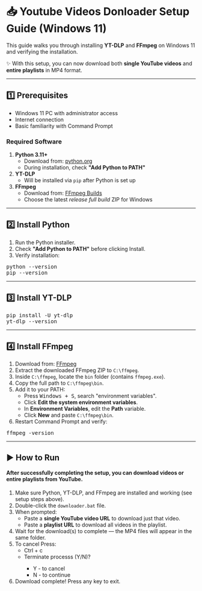 <!DOCTYPE html>
<html lang="en">
<head>
<meta charset="UTF-8">

</head>
<body>

<h1>📥 Youtube Videos Donloader Setup Guide (Windows 11)</h1>

<p>This guide walks you through installing <strong>YT-DLP</strong> and <strong>FFmpeg</strong> on Windows 11 and verifying the installation.</p>

<p>✨ With this setup, you can now download both <strong>single YouTube videos</strong> and <strong>entire playlists</strong> in MP4 format.</p>

<hr>

<h2>1️⃣ Prerequisites</h2>
<ul>
  <li>Windows 11 PC with administrator access</li>
  <li>Internet connection</li>
  <li>Basic familiarity with Command Prompt</li>
</ul>

<h3>Required Software</h3>
<ol>
  <li><strong>Python 3.11+</strong>
    <ul>
      <li>Download from: <a href="https://www.python.org/downloads/windows/">python.org</a></li>
      <li>During installation, check <strong>"Add Python to PATH"</strong></li>
    </ul>
  </li>
  <li><strong>YT-DLP</strong>
    <ul>
      <li>Will be installed via <code>pip</code> after Python is set up</li>
    </ul>
  </li>
  <li><strong>FFmpeg</strong>
    <ul>
      <li>Download from: <a href="https://github.com/BtbN/FFmpeg-Builds/releases">FFmpeg Builds</a></li>
      <li>Choose the latest <em>release full build</em> ZIP for Windows</li>
    </ul>
  </li>
</ol>

<hr>

<h2>2️⃣ Install Python</h2>
<ol>
  <li>Run the Python installer.</li>
  <li>Check <strong>"Add Python to PATH"</strong> before clicking Install.</li>
  <li>Verify installation:</li>
</ol>
<pre>python --version
pip --version</pre>

<hr>

<h2>3️⃣ Install YT-DLP</h2>
<pre>pip install -U yt-dlp
yt-dlp --version</pre>

<hr>

<h2>4️⃣ Install FFmpeg</h2>
<ol>
  <li>Download from: <a href="https://github.com/BtbN/FFmpeg-Builds/releases">FFmpeg </a></li>
  <li>Extract the downloaded FFmpeg ZIP to <code>C:\ffmpeg</code>.</li>
  <li>Inside <code>C:\ffmpeg</code>, locate the <code>bin</code> folder (contains <code>ffmpeg.exe</code>).</li>
  <li>Copy the full path to <code>C:\ffmpeg\bin</code>.</li>
  <li>Add it to your PATH:
    <ul>
      <li>Press <kbd>Windows + S</kbd>, search "environment variables".</li>
      <li>Click <strong>Edit the system environment variables</strong>.</li>
      <li>In <strong>Environment Variables</strong>, edit the <strong>Path</strong> variable.</li>
      <li>Click <strong>New</strong> and paste <code>C:\ffmpeg\bin</code>.</li>
    </ul>
  </li>
  <li>Restart Command Prompt and verify:</li>
</ol>
<pre>ffmpeg -version</pre>

<hr>
 
<h2>▶️ How to Run</h2>
<h4> After successfully completing the setup, you can download <strong>videos</strong> or <strong>entire playlists</strong> from YouTube.</h4>
<ol>
  <li>Make sure Python, YT-DLP, and FFmpeg are installed and working (see setup steps above).</li>
 
  <li>Double-click the <code>downloader.bat</code> file.</li>
  <li>When prompted:
    <ul>
      <li>Paste a <strong>single YouTube video URL</strong> to download just that video.</li>
      <li>Paste a <strong>playlist URL</strong> to download all videos in the playlist.</li>
    </ul>
  </li>
  <li>Wait for the download(s) to complete — the MP4 files will appear in the same folder.</li>
  <li>To cancel Press:
       <ul>
      <li>Ctrl + c</li>
      <li>Terminate processs (Y/N)?</li>
      <ul>
      <li>Y - to cancel</li>
      <li>N - to continue</li>
      </ul>
    </ul>
  </li>

  <li>Download complete! Press any key to exit.</li>
</ol>

</body>
</html>
